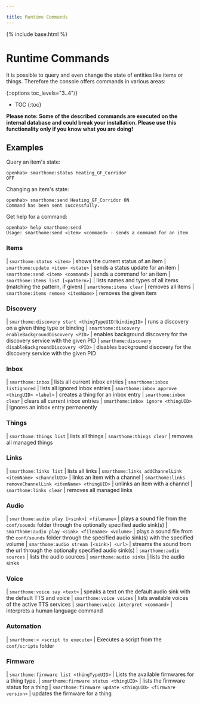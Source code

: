 ```yaml
---

title: Runtime Commands
---
```


{% include base.html %}

# Runtime Commands

It is possible to query and even change the state of entities like items or things. Therefore the console offers commands in various areas:

{::options toc_levels="3..4"/}

* TOC
{:toc}

**Please note: Some of the described commands are executed on the internal database and could break your installation. Please use this functionality only if you know what you are doing!**


## Examples

Query an item's state:

```
openhab> smarthome:status Heating_GF_Corridor
OFF
```

Changing an item's state:

```
openhab> smarthome:send Heating_GF_Corridor ON
Command has been sent successfully.
```

Get help for a command:

```
openhab> help smarthome:send
Usage: smarthome:send <item> <command> - sends a command for an item
```

### Items

| `smarthome:status <item>` | shows the current status of an item
| `smarthome:update <item> <state>` | sends a status update for an item
| `smarthome:send <item> <command>` | sends a command for an item
| `smarthome:items list [<pattern>]` | lists names and types of all items (matching the pattern, if given)
| `smarthome:items clear` | removes all items
| `smarthome:items remove <itemName>` | removes the given item

### Discovery

| `smarthome:discovery start <thingTypeUID!bindingID>` | runs a discovery on a given thing type or binding
| `smarthome:discovery enableBackgroundDiscovery <PID>` | enables background discovery for the discovery service with the given PID
| `smarthome:discovery disableBackgroundDiscovery <PID>` | disables background discovery for the discovery service with the given PID

### Inbox

| `smarthome:inbox` | lists all current inbox entries
| `smarthome:inbox listignored` | lists all ignored inbox entries
| `smarthome:inbox approve <thingUID> <label>` | creates a thing for an inbox entry
| `smarthome:inbox clear` | clears all current inbox entries
| `smarthome:inbox ignore <thingUID>` | ignores an inbox entry permanently

### Things

| `smarthome:things list` | lists all things
| `smarthome:things clear` | removes all managed things

### Links

| `smarthome:links list` | lists all links
| `smarthome:links addChannelLink <itemName> <channelUID>` | links an item with a channel
| `smarthome:links removeChannelLink <itemName> <thingUID>` | unlinks an item with a channel
| `smarthome:links clear` | removes all managed links

### Audio

| `smarthome:audio play [<sink>] <filename>` | plays a sound file from the `conf/sounds` folder through the optionally specified audio sink(s)
| `smarthome:audio play <sink> <filename> <volume>` | plays a sound file from the `conf/sounds` folder through the specified audio sink(s) with the specified volume
| `smarthome:audio stream [<sink>] <url>` | streams the sound from the url through the optionally specified audio sink(s)
| `smarthome:audio sources` | lists the audio sources
| `smarthome:audio sinks` | lists the audio sinks

### Voice

| `smarthome:voice say <text>` | speaks a text on the default audio sink with the default TTS and voice
| `smarthome:voice voices` | lists available voices of the active TTS services
| `smarthome:voice interpret <command>` | interprets a human language command

### Automation

| `smarthome:> <script to execute>` | Executes a script from the `conf/scripts` folder

### Firmware

| `smarthome:firmware list <thingTypeUID>` | Lists the available firmwares for a thing type.
| `smarthome:firmware status <thingUID>` | lists the firmware status for a thing
| `smarthome:firmware update <thingUID> <firmware version>` | updates the firmware for a thing
